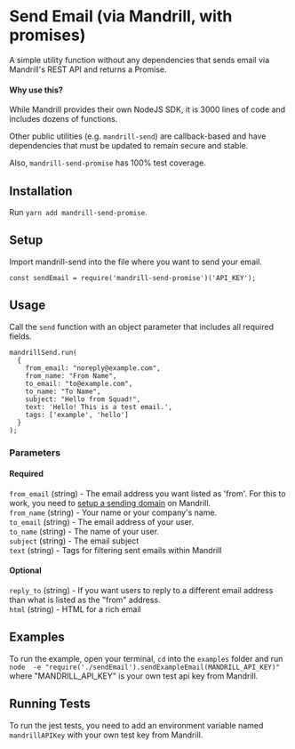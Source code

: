 # Send Email (via Mandrill, with promises)

A simple utility function without any dependencies that sends email via Mandrill's REST API and returns a Promise.

#### Why use this?
While Mandrill provides their own NodeJS SDK, it is 3000 lines of code and includes dozens of functions.

Other public utilities (e.g. `mandrill-send`) are callback-based and have dependencies that must be updated to remain secure and stable.

Also, `mandrill-send-promise` has 100% test coverage.

## Installation
Run `yarn add mandrill-send-promise`.

## Setup

Import mandrill-send into the file where you want to send your email. 
```
const sendEmail = require('mandrill-send-promise')('API_KEY');
```

## Usage
Call the `send` function with an object parameter that includes all required fields.
```
mandrillSend.run(
  {
    from_email: "noreply@example.com",
    from_name: "From Name",
    to_email: "to@example.com",
    to_name: "To Name",
    subject: "Hello from Squad!",
    text: 'Hello! This is a test email.',
    tags: ['example', 'hello']
  }
);
```

### Parameters
#### Required
`from_email` (string) - The email address you want listed as 'from'. For this to work, you need to [setup a sending domain](https://mandrill.zendesk.com/hc/en-us/articles/205582387-How-to-Set-up-Sending-Domains) on Mandrill.  
`from_name` (string) - Your name or your company's name.  
`to_email` (string) - The email address of your user.  
`to_name` (string) - The name of your user.  
`subject` (string) - The email subject  
`text` (string) - Tags for filtering sent emails within Mandrill

#### Optional
`reply_to` (string) - If you want users to reply to a different email address than what is listed as the "from" address.  
`html` (string) - HTML for a rich email
 
## Examples
To run the example, open your terminal, `cd` into the `examples` folder and run `node  -e "require('./sendEmail').sendExampleEmail(MANDRILL_API_KEY)"` where "MANDRILL_API_KEY" is your own test api key from Mandrill.

## Running Tests

To run the jest tests, you need to add an environment variable named `mandrillAPIKey` with your own test key from Mandrill.